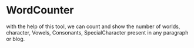 # WordCounter
with the help of this tool, we can count and show the number of worlds, character, Vowels, Consonants, SpecialCharacter present in any paragraph or blog.
